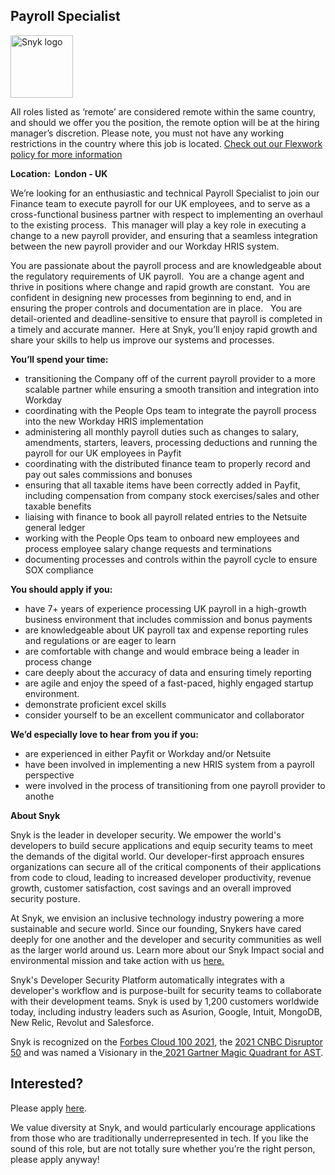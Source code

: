 Payroll Specialist
---

<img src="https://res.cloudinary.com/snyk/image/upload/v1537345894/press-kit/brand/logo-black.png" width="100" alt="Snyk logo" />

<p><span style="font-weight: 400;">All roles listed as ‘remote’ are considered remote within the same country, and should we offer you the position, the remote option will be at the hiring manager’s discretion. Please note, you must not have any working restrictions in the country where this job is located. </span><a href="https://snyk.io/blog/introducing-flex-work-the-future-of-work-at-snyk/"><span style="font-weight: 400;">Check out our Flexwork policy for more information</span></a></p>
<p><strong>Location:&nbsp; London - UK</strong></p>
<p><span style="font-weight: 400;">We’re looking for an enthusiastic and technical Payroll Specialist to join our Finance team to execute payroll for our UK employees, and to serve as a cross-functional business partner with respect to implementing an overhaul to the existing process.&nbsp; This manager will play a key role in executing a change to a new payroll provider, and ensuring that a seamless integration between the new payroll provider and our Workday HRIS system.&nbsp;&nbsp;&nbsp;</span></p>
<p><span style="font-weight: 400;">You are passionate about the payroll process and are knowledgeable about the regulatory requirements of UK payroll.&nbsp; You are a change agent and thrive in positions where change and rapid growth are constant.&nbsp; You are confident in designing new processes from beginning to end, and in ensuring the proper controls and documentation are in place. &nbsp; You are detail-oriented and deadline-sensitive to ensure that payroll is completed in a timely and accurate manner.&nbsp; Here at Snyk, you’ll enjoy rapid growth and share your skills to help us improve our systems and processes.&nbsp;</span></p>
<p><strong>You’ll spend your time:</strong></p>
<ul>
<li style="font-weight: 400;"><span style="font-weight: 400;">transitioning the Company off of the current payroll provider to a more scalable partner while ensuring a smooth transition and integration into Workday</span></li>
<li style="font-weight: 400;"><span style="font-weight: 400;">coordinating with the People Ops team to integrate the payroll process into the new Workday HRIS implementation</span></li>
<li style="font-weight: 400;"><span style="font-weight: 400;">administering all monthly payroll duties such as changes to salary, amendments, starters, leavers, processing deductions and running the payroll for our UK employees in Payfit</span></li>
<li style="font-weight: 400;"><span style="font-weight: 400;">coordinating with the distributed finance team to properly record and pay out sales commissions and bonuses</span></li>
<li style="font-weight: 400;"><span style="font-weight: 400;">ensuring that all taxable items have been correctly added in Payfit, including compensation from company stock exercises/sales and other taxable benefits&nbsp;</span></li>
<li style="font-weight: 400;"><span style="font-weight: 400;">liaising with finance to book all payroll related entries to the Netsuite general ledger</span></li>
<li style="font-weight: 400;"><span style="font-weight: 400;">working with the People Ops team to onboard new employees and process employee salary change requests and terminations</span></li>
<li style="font-weight: 400;"><span style="font-weight: 400;">documenting processes and controls within the payroll cycle to ensure SOX compliance</span></li>
</ul>
<p><strong>You should apply if you:</strong></p>
<ul>
<li style="font-weight: 400;"><span style="font-weight: 400;">have 7+ years of experience processing UK payroll in a high-growth business environment that includes commission and bonus payments</span></li>
<li style="font-weight: 400;"><span style="font-weight: 400;">are knowledgeable about UK payroll tax and expense reporting rules and regulations or are eager to learn</span></li>
<li style="font-weight: 400;"><span style="font-weight: 400;">are comfortable with change and would embrace being a leader in process change</span></li>
<li style="font-weight: 400;"><span style="font-weight: 400;">care deeply about the accuracy of data and ensuring timely reporting</span></li>
<li style="font-weight: 400;"><span style="font-weight: 400;">are agile and enjoy the speed of a fast-paced, highly engaged startup environment.</span></li>
<li style="font-weight: 400;"><span style="font-weight: 400;">demonstrate proficient excel skills</span></li>
<li style="font-weight: 400;"><span style="font-weight: 400;">consider yourself to be an excellent communicator and collaborator</span></li>
</ul>
<p><strong>We’d especially love to hear from you if you:</strong></p>
<ul>
<li style="font-weight: 400;"><span style="font-weight: 400;">are experienced in either Payfit or Workday and/or Netsuite</span></li>
<li style="font-weight: 400;"><span style="font-weight: 400;">have been involved in implementing a new HRIS system from a payroll perspective</span></li>
<li style="font-weight: 400;"><span style="font-weight: 400;">were involved in the process of transitioning from one payroll provider to anothe</span></li>
</ul><div class="content-conclusion"><p><strong>About Snyk</strong></p>
<p><span style="font-weight: 400;">Snyk is the leader in developer security. We empower the world's developers to build secure applications and equip security teams to meet the demands of the digital world. Our developer-first approach ensures organizations can secure all of the critical components of their applications from code to cloud, leading to increased developer productivity, revenue growth, customer satisfaction, cost savings and an overall improved security posture.&nbsp;</span></p>
<p><span style="font-weight: 400;">At Snyk, we envision an inclusive technology industry powering a more sustainable and secure world.</span> <span style="font-weight: 400;">Since our founding, Snykers have cared deeply for one another and the developer and security communities as well as the larger world around us. Learn more about our Snyk Impact social and environmental mission and take action with us </span><a href="https://snyk.io/about/snyk-impact/"><span style="font-weight: 400;">here.</span></a></p>
<p><span style="font-weight: 400;">Snyk's Developer Security Platform automatically integrates with a developer's workflow and is purpose-built for security teams to collaborate with their development teams. Snyk is used by 1,200 customers worldwide today, including industry leaders such as Asurion, Google, Intuit, MongoDB, New Relic, Revolut and Salesforce.</span></p>
<p><span style="font-weight: 400;">Snyk is recognized on the </span><a href="https://www.forbes.com/cloud100/#6f24b5ba5f94"><span style="font-weight: 400;">Forbes Cloud 100 2021</span></a><span style="font-weight: 400;">, the </span><a href="https://www.cnbc.com/2021/05/25/these-are-the-2021-cnbc-disruptor-50-companies.html"><span style="font-weight: 400;">2021 CNBC Disruptor 50</span></a><span style="font-weight: 400;"> and was named a Visionary in the</span><a href="https://snyk.io/blog/snyk-visionary-2021-gartner-magic-quadrant-for-ast/"><span style="font-weight: 400;"> 2021 Gartner Magic Quadrant for AST</span></a><span style="font-weight: 400;">.</span></p></div>

Interested?
---

Please apply [here](https://boards.greenhouse.io/snyk/jobs/5675985002#app).

We value diversity at Snyk, and would particularly encourage applications from those who are traditionally underrepresented in tech.
If you like the sound of this role, but are not totally sure whether you’re the right person, please apply anyway!
